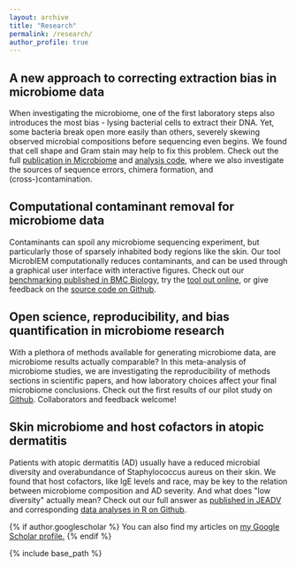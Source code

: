 ```yaml
---
layout: archive
title: "Research"
permalink: /research/
author_profile: true
---
```


A new approach to correcting extraction bias in microbiome data
------
When investigating the microbiome, one of the first laboratory steps also introduces the most bias - lysing bacterial cells to extract their DNA. Yet, some bacteria break open more easily than others, severely skewing observed microbial compositions before sequencing even begins. We found that cell shape and Gram stain may help to fix this problem. Check out the full [publication in Microbiome](https://microbiomejournal.biomedcentral.com/articles/10.1186/s40168-024-01998-4) and [analysis code](https://github.com/LuiseRauer/Extraction-bias-correction), where we also investigate the sources of sequence errors, chimera formation, and (cross-)contamination.  

Computational contaminant removal for microbiome data
------
Contaminants can spoil any microbiome sequencing experiment, but particularly those of sparsely inhabited body regions like the skin. Our tool MicrobIEM computationally reduces contaminants, and can be used through a graphical user interface with interactive figures. Check out our [benchmarking published in BMC Biology](https://bmcbiol.biomedcentral.com/articles/10.1186/s12915-023-01737-5), try the [tool out online](https://env-med.shinyapps.io/microbiem/), or give feedback on the [source code on Github](https://github.com/LuiseRauer/MicrobIEM).

Open science, reproducibility, and bias quantification in microbiome research
------
With a plethora of methods available for generating microbiome data, are microbiome results actually comparable? In this meta-analysis of microbiome studies, we are investigating the reproducibility of methods sections in scientific papers, and how laboratory choices affect your final microbiome conclusions. Check out the first results of our pilot study on [Github](https://github.com/LuiseRauer/Mock-meta-analysis/blob/main/Mock-meta-analysis_pilot-results_2022-09-29.pdf). Collaborators and feedback welcome!

Skin microbiome and host cofactors in atopic dermatitis
------
Patients with atopic dermatitis (AD) usually have a reduced microbial diversity and overabundance of Staphylococcus aureus on their skin. We found that host cofactors, like IgE levels and race, may be key to the relation between microbiome composition and AD severity. And what does "low diversity" actually mean? Check out our full answer as [published in JEADV](https://onlinelibrary.wiley.com/doi/full/10.1111/jdv.18776) and corresponding [data analyses in R on Github](https://github.com/LuiseRauer/Anti-IL22-baseline). 



{% if author.googlescholar %}
  You can also find my articles on <u><a href="{{author.googlescholar}}">my Google Scholar profile</a>.</u>
{% endif %}

{% include base_path %}

